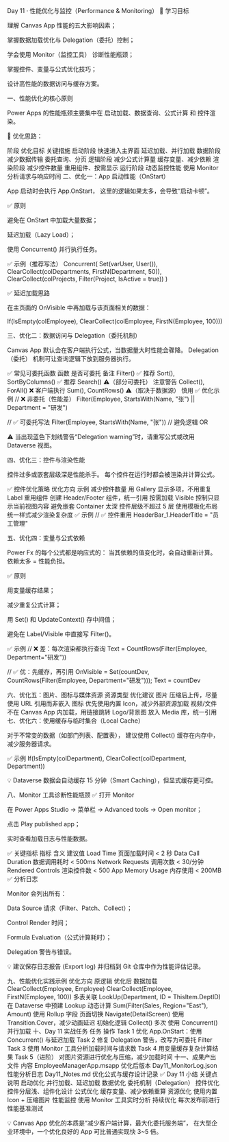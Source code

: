 Day 11 · 性能优化与监控（Performance & Monitoring）
🎯 学习目标

理解 Canvas App 性能的五大影响因素；

掌握数据加载优化与 Delegation（委托）控制；

学会使用 Monitor（监控工具） 诊断性能瓶颈；

掌握控件、变量与公式优化技巧；

设计高性能的数据访问与缓存方案。

一、性能优化的核心原则

Power Apps 的性能瓶颈主要集中在 启动加载、数据查询、公式计算 和 控件渲染。

📘 优化思路：

阶段	优化目标	关键措施
启动阶段	快速进入主界面	延迟加载、并行加载
数据阶段	减少数据传输	委托查询、分页
逻辑阶段	减少公式计算量	缓存变量、减少依赖
渲染阶段	减少控件数量	重用组件、按需显示
运行阶段	动态监控性能	使用 Monitor 分析请求与响应时间
二、优化一：App 启动性能（OnStart）

App 启动时会执行 App.OnStart，
这里的逻辑如果太多，会导致“启动卡顿”。

✅ 原则

避免在 OnStart 中加载大量数据；

延迟加载（Lazy Load）；

使用 Concurrent() 并行执行任务。

✅ 示例（推荐写法）
Concurrent(
    Set(varUser, User()),
    ClearCollect(colDepartments, FirstN(Department, 50)),
    ClearCollect(colProjects, Filter(Project, IsActive = true))
)

✅ 延迟加载思路

在主页面的 OnVisible 中再加载与该页面相关的数据：

If(IsEmpty(colEmployee), ClearCollect(colEmployee, FirstN(Employee, 100)))

三、优化二：数据访问与 Delegation（委托机制）

Canvas App 默认会在客户端执行公式，当数据量大时性能会骤降。
Delegation（委托） 机制可让查询逻辑下放到服务器执行。

✅ 常见可委托函数
函数	是否可委托	备注
Filter()	✅	推荐
Sort(), SortByColumns()	✅	推荐
Search()	⚠️（部分可委托）	注意警告
Collect(), ForAll()	❌	客户端执行
Sum(), CountRows()	⚠️（取决于数据源）	慎用
✅ 优化示例
// ❌ 非委托（性能差）
Filter(Employee, StartsWith(Name, "张") || Department = "研发")

// ✅ 可委托写法
Filter(Employee, StartsWith(Name, "张")) // 避免逻辑 OR


⚠️ 当出现蓝色下划线警告“Delegation warning”时，请重写公式或改用 Dataverse 视图。

四、优化三：控件与渲染性能

控件过多或嵌套层级深是性能杀手。
每个控件在运行时都会被渲染并计算公式。

✅ 控件优化策略
优化方向	示例
减少控件数量	用 Gallery 显示多项，不用重复 Label
重用组件	创建 Header/Footer 组件，统一引用
按需加载	Visible 控制只显示当前视图内容
避免嵌套 Container 太深	控件层级不超过 5 层
使用模板化布局	统一样式减少渲染复杂度
✅ 示例
// ✅ 控件重用
HeaderBar_1.HeaderTitle = "员工管理"

五、优化四：变量与公式依赖

Power Fx 的每个公式都是响应式的：
当其依赖的值变化时，会自动重新计算。
依赖太多 = 性能负担。

✅ 原则

用变量缓存结果；

减少重复公式计算；

用 Set() 和 UpdateContext() 存中间值；

避免在 Label/Visible 中直接写 Filter()。

✅ 示例
// ❌ 差：每次渲染都执行查询
Text = CountRows(Filter(Employee, Department="研发"))

// ✅ 优：先缓存，再引用
OnVisible = Set(countDev, CountRows(Filter(Employee, Department="研发")));
Text = countDev

六、优化五：图片、图标与媒体资源
资源类型	优化建议
图片	压缩后上传，尽量使用 URL 引用而非嵌入
图标	优先使用内置 Icon，减少外部资源加载
视频/文件	不在 Canvas App 内加载，用链接跳转
Logo/背景图	放入 Media 库，统一引用
七、优化六：使用缓存与临时集合（Local Cache）

对于不常变的数据（如部门列表、配置表），
建议使用 Collect() 缓存在内存中，减少服务器请求。

✅ 示例
If(IsEmpty(colDepartment), ClearCollect(colDepartment, Department))


💡 Dataverse 数据会自动缓存 15 分钟（Smart Caching），但显式缓存更可控。

八、Monitor 工具诊断性能瓶颈
✅ 打开 Monitor

在 Power Apps Studio → 菜单栏 → Advanced tools → Open monitor；

点击 Play published app；

实时查看加载日志与性能数据。

✅ 关键指标
指标	含义	建议值
Load Time	页面加载时间	< 2 秒
Data Call Duration	数据调用耗时	< 500ms
Network Requests	调用次数	< 30/分钟
Rendered Controls	渲染控件数	< 500
App Memory Usage	内存使用	< 200MB
✅ 分析日志

Monitor 会列出所有：

Data Source 请求（Filter、Patch、Collect）；

Control Render 时间；

Formula Evaluation（公式计算耗时）；

Delegation 警告与错误。

💡 建议保存日志报告 (Export log) 并归档到 Git 仓库中作为性能评估记录。

九、性能优化实践示例
优化方向	原逻辑	优化后
数据加载	ClearCollect(Employee, Employee)	ClearCollect(Employee, FirstN(Employee, 100))
多表关联	LookUp(Department, ID = ThisItem.DeptID)	在 Dataverse 中预建 Lookup
动态计算	Sum(Filter(Sales, Region="East"), Amount)	使用 Rollup 字段
页面切换	Navigate(DetailScreen)	使用 Transition.Cover，减少动画延迟
初始化逻辑	Collect() 多次	使用 Concurrent() 并行加载
十、Day 11 实战任务
任务	操作
Task 1	优化 App.OnStart：使用 Concurrent() 与延迟加载
Task 2	修复 Delegation 警告，改写为可委托 Filter
Task 3	使用 Monitor 工具分析加载时间与请求数
Task 4	用变量缓存复杂计算结果
Task 5（进阶）	对图片资源进行优化与压缩，减少加载时间
十一、成果产出
文件	内容
EmployeeManagerApp.msapp	优化后版本
Day11_MonitorLog.json	性能分析日志
Day11_Notes.md	优化公式与缓存设计记录
✅ Day 11 小结
关键点	说明
启动优化	并行加载、延迟加载
数据优化	委托机制（Delegation）
控件优化	控件分层浅、组件化设计
公式优化	缓存变量、减少依赖重算
资源优化	使用内置 Icon + 压缩图片
性能监控	使用 Monitor 工具实时分析
持续优化	每次发布前进行性能基准测试

💡 Canvas App 优化的本质是“减少客户端计算，最大化委托服务端”，
在大型企业环境中，一个优化良好的 App 可比普通实现快 3~5 倍。